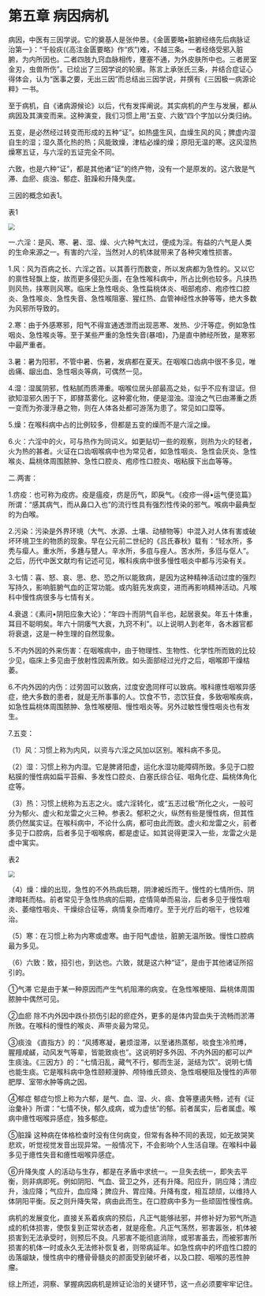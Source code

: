 # 第五章 病因病机

病因，中医有三因学说。它的奠基人是张仲景。《金匮要略•脏腑经络先后病脉证治第一》：“千般疢(《高注金匮要略》作“疚”)难，不越三条。一者经络受邪入脏腑，为内所因也。二者四肢九窍血脉相传，壅塞不通，为外皮肤所中也。三者房室金刃，虫兽所伤”。已绘出了三因学说的轮廓。陈言上承张氏三条，并结合症证心得体会，认为“医事之要，无出三因”而总结出三因学说，并撰有《三因极一病源论粹》一书。

至于病机，自《诸病源候论》以后，代有发挥阐说。其实病机的产生与发展，都从病因及其演变而来。这种演变，我们习惯上用“五变、六致”四个字加以分类归纳。

五变，是必然经过转变而形成的五种“证”。如热盛生风，血燥生风的风；脾虚内湿自生的湿；湿久蒸化热的热；风能致燥，津枯必燥的燥；原阳无温的寒。这风湿热燥寒五证，与六淫的五证完全不同。

六致，也是六种“证”，都是其他诸“证”的终产物，没有一个是原发的。这六致是气滞、血瘀、痰浊、郁症、脏躁和升降失度。

三因的概念如表1。

表1

<img src="img\表1.1.svg" style="zoom:80%;" />

一.六淫：是风、寒、暑、湿、燥、火六种气太过，便成为淫。有益的六气是人类的生命来源之一。有害的六淫，当然对人的机体就带来了各种灾难性损害。

1.风：风为百病之长、六淫之首。以其善行而数变，所以发病都为急性的。又以它的禀性轻飘上旋，故而更多侵犯头面，在急性喉科病中，所占比例也较多。凡挟热则风热，挟寒则风寒。临床上急性咽炎、急性扁桃体炎、咽部疱疹、疱疹性口腔炎、急性喉炎、急性失音、急性喉阻塞、猩红热、血管神经性水肿等等，绝大多数为风邪所导致的。

2.寒：由于外感寒邪，阳气不得宣通透泄而出现恶寒、发热、少汗等症。例如急性咽炎、急性喉炎等。至于某些严重的急性失音(暴喑)，乃是直中肺经所致，是寒邪中最严重者。

3.暑：暑为阳邪，不管中暑、伤暑，发病都在夏天。在咽喉口齿病中很不多见，唯齿痛、龈出血、急性咽炎等病，可偶然一见。

4.湿：湿属阴邪，性粘腻而质滞重。咽喉位居头部最高之处，似乎不应有湿证。但欲知湿邪久困于下，即酵蒸雾化。这种雾化物，便是湿浊。湿浊之气已由滞重之质一变而为弥漫浮悬之物，则在人体各处都可游荡为患了。常见如口糜等。

5.燥：在喉科病中占的比例较多，但都是五变的燥而不是六淫之燥。

6.火：六淫中的火，可与热作为同词义。如更贴切一些的观察，则热为火的轻者，火为热的甚者。火证在口齿咽喉病中也为常见者，如急性咽炎、急性会厌炎、急性喉炎、扁桃体周围脓肿、急性口腔炎、疱疹性口腔炎、咽粘膜下出血等等。

二.两害：

1.疠疫：也可称为疫疠。疫是瘟疫，疠是历气，即戾气。《疫疹一得•运气便览篇》所谓：“感其病气，而从鼻口入也”的流行性具有强烈性传染的邪气。喉病中最典型的为白喉。

2.污染：污染是外界环境（大气、水源、土壤、动植物等）中混入对人体有害或破坏环境卫生的物质的现象。早在公元前二世纪的《吕氏春秋》载有：“轻水所，多秃与瘿人。重水所，多尰与躄人。辛水所，多疽与痤人。苦水所，多尩与伛人”。之后，历代中医文献均有记述可见，喉科疾病中很多慢性咽炎中都与污染有关。

3.七情：喜、怒、哀、思、悲、恐之所以能致病，是因为这种精神活动过度的强烈写持久，影响脏腑气血的正常功能。或内脏先发病变，进而再影响精神活动。凡喉科中慢性病很多与七情有关。

4.衰退：《素问•阴阳应象大论》：“年四十而阴气自半也，起居衰矣。年五十体重，耳目不聪明矣。年六十阴痿气大衰，九窍不利”。以上说明人到老年，各木器官都将衰退，这是一种生理的自然现象。

5.不内外因的外来伤害：在咽喉病中，由于物理性、生物性、化学性所而致的比较少见，临床上多见由于放射性因素所致。如头面部经过光疗之后，咽喉即干燥枯萎。

6.不内外因的内伤：过劳固可以致病，过度安逸同样可以致病。喉科癔性咽喉异感症，绝大多数的患者，就是无所事事的人。饮食不节，恣饮狂食，多致咽喉疾病，如急性扁桃体周围脓肿、急性喉梗阻、慢性咽炎等。另外过敏性慢性咽炎也有发生。

7.五变：

（1）风：习惯上称为内风，以资与六淫之风加以区别。喉科病不多见。

（2）湿：习惯上称为内湿。它是脾肾阳虚，运化水湿功能障碍所致。多见于口腔粘膜的慢性病如扁平苔癣、多发性口腔炎、白塞氏综合征、咽角化症、扁桃体角化症等。

（3）热：习惯上统称为五志之火。或六淫转化，或“五志过极”所化之火，一般可分为郁火、虚火和龙雷之火三种。参表2。郁积之火，纵然有些是慢性病，但其性质仍然属实证。在喉科病中，不论什么病，都可由此而致。虚火和龙雷之火，前者多见于口腔病，后者多见于咽喉病，都是虚证。如其说得更深入一些，龙雷之火是虚中寓实。

表2

<img src="img\表1.2.svg" style="zoom: 80%;" />

（4）燥：燥的出现，急性的不外热病后期，阴津被烁而干。慢性的七情所伤、阴津暗耗而枯。前者常见于急性热病的后期，症情简单而易治，后者多见于慢性咽炎、萎缩性咽炎、干燥综合征等，病情复杂而难疗。至于光疗后的咽干，也较难治。

（5）寒：在习惯上称为内寒或虚寒。由于阳气虚怯，脏腑无温所致。慢性口腔病最为多见。

（6）六致：致，招引也，到达也。六致，就是这六种“证”，是由于其他诸证所招引的。

①气滞  它是由于某一种原因而产生气机阻滞的病变。在急性喉梗阻、扁桃体周围脓肿中偶然可见。

②血瘀  除不内外因中跌仆损伤引起的瘀症外，更多的是体内营血失于流畅而淤滞所致。在喉科的慢性的喉炎、声带炎最为常见。

③痰浊 《直指方》的：“风搏寒凝，暑烦湿滞，以至诸热蒸郁，啖食生冷煎煿，腥羶咸鹾，动风发气等辈，皆能致痰也”。这说明好多外因、不内外因的都可以产生痰浊。《三因方》的：“七情汨乱，藏气不行，郁而生涎，涎结为饮”。说明七情也能生痰。它是喉科病中急性颐颊漫肿、颅特维氏颈炎、急性咽梗阻及慢性的声带肥厚、室带水肿等病之因。

④郁症 郁症匀惯上称为六郁，是气、血、湿、火、痰、食等壅遏失畅，述有《证治彙补》所谓：“七情不快，郁久成病，或为虚怯”的郁。前者属实，后者属虚。喉病中癔性咽喉异感症，独多郁症。

⑤脏躁 这种病在体格检查时没有住何病变，但常有各种不同的表现，如无故哭笑悲欢，听觉视觉发音出现异常。一般情况下，不会影响个人生活自理。在喉科中最多见于癔性失音和癔性咽喉异感症。

⑥升降失度 人的活动与生存，都是在矛盾中求统一。一旦失去统一，即失去平衡，则非病即死。例如阴阳、气血、营卫之外，还有升降。阳应升，阴应降；清应升，浊应降；气应升，血应降；脾应升、胃应降。升降有度，相互颉颃，以维持人体阴阳平衡。反之则升降失常，病由此而生。在口腔病中多为一些顽固性慢性病。

病机的发展变化，直接关系着疾病的预后，凡正气能够祛邪，并修补好为邪气所造成的机体损害，使恢复到正常状态者，就是痊愈。凡正气荡然，邪害嚣张，机体被损害到无法承受时，则预后不良。凡邪害不能彻底消除，或邪害虽去，而被邪害所损害的机体一时或永久无法修补恢复者，则带病延年。如急性病中的坏疽性口腔的齿落龈缺，慢性病中的槽骨骨髓炎的颜面受到破坏者，以及口腔、咽喉的恶性肿瘤。

综上所述，洞察、掌握病因病机是辨证论治的关键环节，这一点必须要牢牢记住。